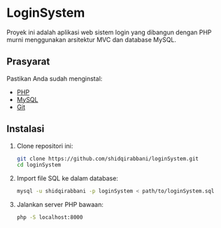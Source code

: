 # LoginSystem

Proyek ini adalah aplikasi web sistem login yang dibangun dengan PHP murni menggunakan arsitektur MVC dan database MySQL.

<!-- ## Fitur

- Deskripsi fitur 1
- Deskripsi fitur 2
- Deskripsi fitur 3 -->

## Prasyarat

Pastikan Anda sudah menginstal:
- [PHP](https://www.php.net/)
- [MySQL](https://www.mysql.com/)
- [Git](https://git-scm.com/)

## Instalasi

1. Clone repositori ini:
   ```bash
   git clone https://github.com/shidqirabbani/loginSystem.git
   cd loginSystem

2. Import file SQL ke dalam database:
   ```bash
   mysql -u shidqirabbani -p loginSystem < path/to/loginSystem.sql

3. Jalankan server PHP bawaan:
   ```bash
   php -S localhost:8000


